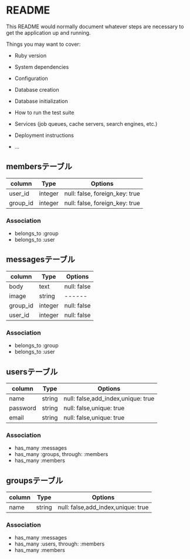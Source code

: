 # README

This README would normally document whatever steps are necessary to get the
application up and running.

Things you may want to cover:

* Ruby version

* System dependencies

* Configuration

* Database creation

* Database initialization

* How to run the test suite

* Services (job queues, cache servers, search engines, etc.)

* Deployment instructions

* ...

## membersテーブル

|column|Type|Options|
|------|----|-------|
|user_id|integer|null: false, foreign_key: true|
|group_id|integer|null: false, foreign_key: true|

### Association
- belongs_to :group
- belongs_to :user

## messagesテーブル

|column|Type|Options|
|------|----|-------|
|body|text|null: false|
|image|string|------|
|group_id|integer|null: false|
|user_id|integer|null: false|

### Association
- belongs_to :group
- belongs_to :user

## usersテーブル
|column|Type|Options|
|------|----|-------|
|name|string|null: false,add_index,unique: true|
|password|string|null: false,unique: true|
|email|string|null: false,unique: true|


### Association
- has_many :messages
- has_many :groups, through: :members
- has_many :members

## groupsテーブル
|column|Type|Options|
|------|----|-------|
|name|string|null: false,add_index,unique: true|

### Association
- has_many :messages
- has_many :users, through: :members
- has_many :members
